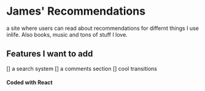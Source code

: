 # James' Recommendations
a site where users can read about recommendations for differnt things I use inlife. Also books, music and tons of stuff I love. 

## Features I want to add
[] a search system
[] a comments section
[] cool transitions

#### Coded with React